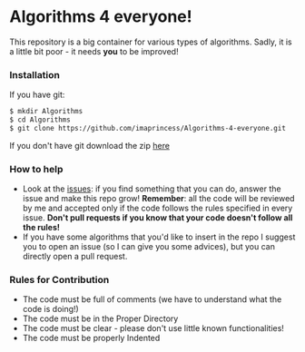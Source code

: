# Algorithms 4 everyone!

This repository is a big container for various types of algorithms. 
Sadly, it is a little bit poor - it needs **you** to be improved!

### Installation

If you have git:
```sh
$ mkdir Algorithms
$ cd Algorithms
$ git clone https://github.com/imaprincess/Algorithms-4-everyone.git
```

If you don't have git download the zip [here](https://github.com/imaprincess/Algorithms-4-everyone/archive/master.zip)

### How to help

- Look at the [issues](https://github.com/imaprincess/Algorithms-4-everyone/issues): if you find something that you can do, answer the issue and make this repo grow! **Remember**: all the code will be reviewed by me and accepted only if the code follows the rules specified in every issue. **Don't pull requests if you know that your code doesn't follow all the rules!**
- If you have some algorithms that you'd like to insert in the repo I suggest you to open an issue (so I can give you some advices), but you can directly open a pull request. 

### Rules for Contribution 

- The code must be full of comments (we have to understand what the code is doing!)
- The code must be in the Proper Directory 
- The code must be clear - please don't use little known functionalities!
- The code must be properly Indented
